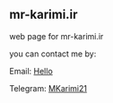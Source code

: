 ## mr-karimi.ir
web page for mr-karimi.ir

you can contact me by:

Email: [Hello](mailto:hello@mr-karimi.ir)

Telegram: [MKarimi21](https://t.me/mkarimi21)
